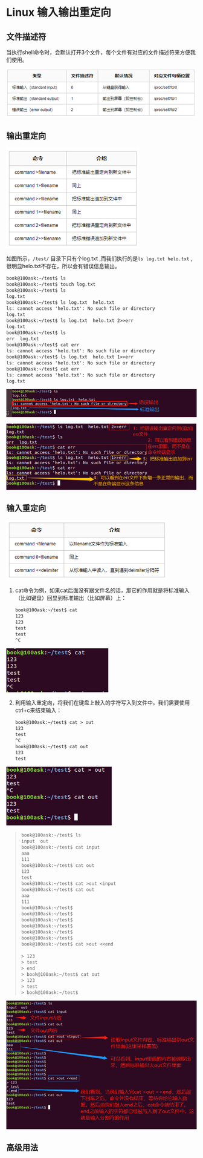 # Linux 输入输出重定向

## 文件描述符

当执行shell命令时，会默认打开3个文件，每个文件有对应的文件描述符来方便我们使用。

![](media/image-20200428144123219.png)

## 输出重定向

![](media/image-20200428144423445.png)

如图所示，`/test/` 目录下只有个log.txt ,而我们执行的是`ls log.txt helo.txt` ,很明显helo.txt不存在，所以会有错误信息输出。

```
book@100ask:~/test$ ls
book@100ask:~/test$ touch log.txt
book@100ask:~/test$ ls
log.txt
book@100ask:~/test$ ls log.txt  helo.txt
ls: cannot access 'helo.txt': No such file or directory
log.txt
book@100ask:~/test$ ls log.txt  helo.txt 2>>err
log.txt
book@100ask:~/test$ ls
err  log.txt
book@100ask:~/test$ cat err
ls: cannot access 'helo.txt': No such file or directory
book@100ask:~/test$ ls log.txt  helo.txt 1>>err
ls: cannot access 'helo.txt': No such file or directory
book@100ask:~/test$ cat err
ls: cannot access 'helo.txt': No such file or directory
log.txt
```

![](media/image-20200428144756780.png)

![](media/image-20200428150513016.png)

## 输入重定向

![](media/image-20200428150746027.png)

1. cat命令为例，如果cat后面没有跟文件名的话，那它的作用就是将标准输入（比如键盘）回显到标准输出（比如屏幕）上：

   ```
   book@100ask:~/test$ cat 
   123
   123
   test
   test
   ^C
   ```

   

![](media/image-20200428151125561.png)

2. 利用输入重定向，将我们在键盘上敲入的字符写入到文件中。我们需要使用ctrl+c来结束输入：

   ```
   book@100ask:~/test$ cat > out
   123
   test
   ^C
   book@100ask:~/test$ cat out 
   123
   test
   ```

   

![](media/image-20200428151256031.png)



> ```
> book@100ask:~/test$ ls
> input  out
> book@100ask:~/test$ cat input 
> aaa
> 111
> book@100ask:~/test$ cat out 
> 123
> test
> book@100ask:~/test$ cat >out <input
> book@100ask:~/test$ cat out 
> aaa
> 111
> book@100ask:~/test$ 
> book@100ask:~/test$ 
> book@100ask:~/test$ 
> book@100ask:~/test$ 
> book@100ask:~/test$ 
> book@100ask:~/test$ 
> book@100ask:~/test$ cat >out <<end
> 
> > 123
> > test
> > end
> > book@100ask:~/test$ cat out
> > 123
> > test
> > book@100ask:~/test$ 
> ```
>
> 

![](media/image-20200428152131207.png)

## 高级用法

